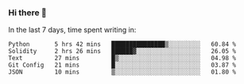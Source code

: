 ### Hi there 👋

In the last 7 days, time spent writing in:

<!--START_SECTION:waka-->
```text
Python       5 hrs 42 mins   ███████████████▒░░░░░░░░░   60.84 % 
Solidity     2 hrs 26 mins   ██████▓░░░░░░░░░░░░░░░░░░   26.05 % 
Text         27 mins         █▒░░░░░░░░░░░░░░░░░░░░░░░   04.98 % 
Git Config   21 mins         █░░░░░░░░░░░░░░░░░░░░░░░░   03.87 % 
JSON         10 mins         ▒░░░░░░░░░░░░░░░░░░░░░░░░   01.80 % 
```
<!--END_SECTION:waka-->
<!--
**jimtje/jimtje** is a ✨ _special_ ✨ repository because its `README.md` (this file) appears on your GitHub profile.


Here are some ideas to get you started:

- 🔭 I’m currently working on ...
- 🌱 I’m currently learning ...
- 👯 I’m looking to collaborate on ...
- 🤔 I’m looking for help with ...
- 💬 Ask me about ...
- 📫 How to reach me: ...
- 😄 Pronouns: ...
- ⚡ Fun fact: ...
-->
